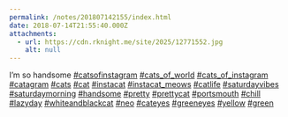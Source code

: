 ```yaml
---
permalink: /notes/201807142155/index.html
date: 2018-07-14T21:55:40.000Z
attachments:
  - url: https://cdn.rknight.me/site/2025/12771552.jpg
    alt: null
---
```


I’m so handsome <a href="https://pixelfed.social/discover/tags/catsofinstagram?src=hash" title="#catsofinstagram" class="u-url hashtag" rel="external nofollow noopener">#catsofinstagram</a> <a href="https://pixelfed.social/discover/tags/cats_of_world?src=hash" title="#cats_of_world" class="u-url hashtag" rel="external nofollow noopener">#cats_of_world</a> <a href="https://pixelfed.social/discover/tags/cats_of_instagram?src=hash" title="#cats_of_instagram" class="u-url hashtag" rel="external nofollow noopener">#cats_of_instagram</a> <a href="https://pixelfed.social/discover/tags/catagram?src=hash" title="#catagram" class="u-url hashtag" rel="external nofollow noopener">#catagram</a> <a href="https://pixelfed.social/discover/tags/cats?src=hash" title="#cats" class="u-url hashtag" rel="external nofollow noopener">#cats</a> <a href="https://pixelfed.social/discover/tags/cat?src=hash" title="#cat" class="u-url hashtag" rel="external nofollow noopener">#cat</a> <a href="https://pixelfed.social/discover/tags/instacat?src=hash" title="#instacat" class="u-url hashtag" rel="external nofollow noopener">#instacat</a> <a href="https://pixelfed.social/discover/tags/instacat_meows?src=hash" title="#instacat_meows" class="u-url hashtag" rel="external nofollow noopener">#instacat_meows</a> <a href="https://pixelfed.social/discover/tags/catlife?src=hash" title="#catlife" class="u-url hashtag" rel="external nofollow noopener">#catlife</a> <a href="https://pixelfed.social/discover/tags/saturdayvibes?src=hash" title="#saturdayvibes" class="u-url hashtag" rel="external nofollow noopener">#saturdayvibes</a> <a href="https://pixelfed.social/discover/tags/saturdaymorning?src=hash" title="#saturdaymorning" class="u-url hashtag" rel="external nofollow noopener">#saturdaymorning</a> <a href="https://pixelfed.social/discover/tags/handsome?src=hash" title="#handsome" class="u-url hashtag" rel="external nofollow noopener">#handsome</a> <a href="https://pixelfed.social/discover/tags/pretty?src=hash" title="#pretty" class="u-url hashtag" rel="external nofollow noopener">#pretty</a> <a href="https://pixelfed.social/discover/tags/prettycat?src=hash" title="#prettycat" class="u-url hashtag" rel="external nofollow noopener">#prettycat</a> <a href="https://pixelfed.social/discover/tags/portsmouth?src=hash" title="#portsmouth" class="u-url hashtag" rel="external nofollow noopener">#portsmouth</a> <a href="https://pixelfed.social/discover/tags/chill?src=hash" title="#chill" class="u-url hashtag" rel="external nofollow noopener">#chill</a> <a href="https://pixelfed.social/discover/tags/lazyday?src=hash" title="#lazyday" class="u-url hashtag" rel="external nofollow noopener">#lazyday</a> <a href="https://pixelfed.social/discover/tags/whiteandblackcat?src=hash" title="#whiteandblackcat" class="u-url hashtag" rel="external nofollow noopener">#whiteandblackcat</a> <a href="https://pixelfed.social/discover/tags/neo?src=hash" title="#neo" class="u-url hashtag" rel="external nofollow noopener">#neo</a> <a href="https://pixelfed.social/discover/tags/cateyes?src=hash" title="#cateyes" class="u-url hashtag" rel="external nofollow noopener">#cateyes</a> <a href="https://pixelfed.social/discover/tags/greeneyes?src=hash" title="#greeneyes" class="u-url hashtag" rel="external nofollow noopener">#greeneyes</a> <a href="https://pixelfed.social/discover/tags/yellow?src=hash" title="#yellow" class="u-url hashtag" rel="external nofollow noopener">#yellow</a> <a href="https://pixelfed.social/discover/tags/green?src=hash" title="#green" class="u-url hashtag" rel="external nofollow noopener">#green</a>
